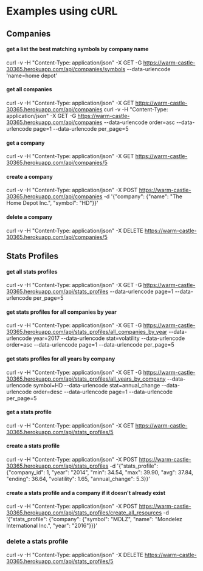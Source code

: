 # Examples using cURL

## Companies
#### get a list the best matching symbols by company name
curl -v -H "Content-Type: application/json" -X GET -G https://warm-castle-30365.herokuapp.com/api/companies/symbols --data-urlencode 'name=home depot'

#### get all companies
curl -v -H "Content-Type: application/json" -X GET https://warm-castle-30365.herokuapp.com/api/companies
curl -v -H "Content-Type: application/json" -X GET -G https://warm-castle-30365.herokuapp.com/api/companies --data-urlencode order=asc --data-urlencode page=1 --data-urlencode per_page=5

#### get a company
curl -v -H "Content-Type: application/json" -X GET https://warm-castle-30365.herokuapp.com/api/companies/5

#### create a company
curl -v -H "Content-Type: application/json" -X POST https://warm-castle-30365.herokuapp.com/api/companies -d '{"company": {"name": "The Home Depot Inc.", "symbol": "HD"}}'

#### delete a company
curl -v -H "Content-Type: application/json" -X DELETE https://warm-castle-30365.herokuapp.com/api/companies/5


## Stats Profiles
#### get all stats profiles
curl -v -H "Content-Type: application/json" -X GET -G https://warm-castle-30365.herokuapp.com/api/stats_profiles --data-urlencode page=1 --data-urlencode per_page=5

#### get stats profiles for all companies by year
curl -v -H "Content-Type: application/json" -X GET -G https://warm-castle-30365.herokuapp.com/api/stats_profiles/all_companies_by_year --data-urlencode year=2017 --data-urlencode stat=volatility --data-urlencode order=asc --data-urlencode page=1 --data-urlencode per_page=5

#### get stats profiles for all years by company
curl -v -H "Content-Type: application/json" -X GET -G https://warm-castle-30365.herokuapp.com/api/stats_profiles/all_years_by_company --data-urlencode symbol=HD --data-urlencode stat=annual_change --data-urlencode order=desc --data-urlencode page=1 --data-urlencode per_page=5

#### get a stats profile
curl -v -H "Content-Type: application/json" -X GET https://warm-castle-30365.herokuapp.com/api/stats_profiles/5

#### create a stats profile
curl -v -H "Content-Type: application/json" -X POST https://warm-castle-30365.herokuapp.com/api/stats_profiles -d '{"stats_profile": {"company_id": 1, "year": "2014", "min": 34.54, "max": 39.90, "avg": 37.84, "ending": 36.64, "volatility": 1.65, "annual_change": 5.3}}'

#### create a stats profile and a company if it doesn't already exist
curl -v -H "Content-Type: application/json" -X POST https://warm-castle-30365.herokuapp.com/api/stats_profiles/create_all_resources -d '{"stats_profile": {"company": {"symbol": "MDLZ", "name": "Mondelez International Inc.", "year": "2016"}}}'

### delete a stats profile
curl -v -H "Content-Type: application/json" -X DELETE https://warm-castle-30365.herokuapp.com/api/stats_profiles/5
